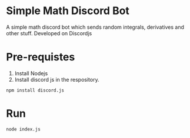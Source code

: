 # Simple Math Discord Bot
A simple math discord bot which sends random integrals, derivatives and other stuff. Developed on Discordjs
# Pre-requistes
1. Install Nodejs
2. Install discord js in the respository. 
```
npm install discord.js
```

# Run
```
node index.js
```
